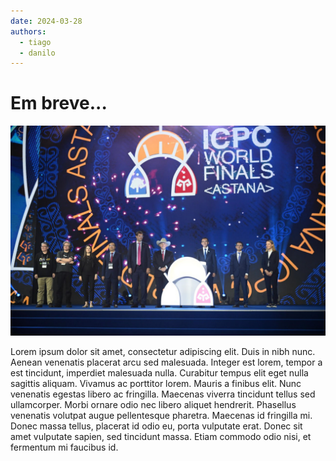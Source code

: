 ```yaml
---
date: 2024-03-28
authors:
  - tiago
  - danilo
---
```


# Em breve...

![NELSI](../../assets/blog-images/icpc.jpg)

Lorem ipsum dolor sit amet, consectetur adipiscing elit. Duis in nibh nunc. Aenean venenatis placerat arcu sed malesuada. Integer est lorem, tempor a est tincidunt, imperdiet malesuada nulla. Curabitur tempus elit eget nulla sagittis aliquam. Vivamus ac porttitor lorem. Mauris a finibus elit. Nunc venenatis egestas libero ac fringilla. Maecenas viverra tincidunt tellus sed ullamcorper. Morbi ornare odio nec libero aliquet hendrerit. Phasellus venenatis volutpat augue pellentesque pharetra. Maecenas id fringilla mi. Donec massa tellus, placerat id odio eu, porta vulputate erat. Donec sit amet vulputate sapien, sed tincidunt massa. Etiam commodo odio nisi, et fermentum mi faucibus id.